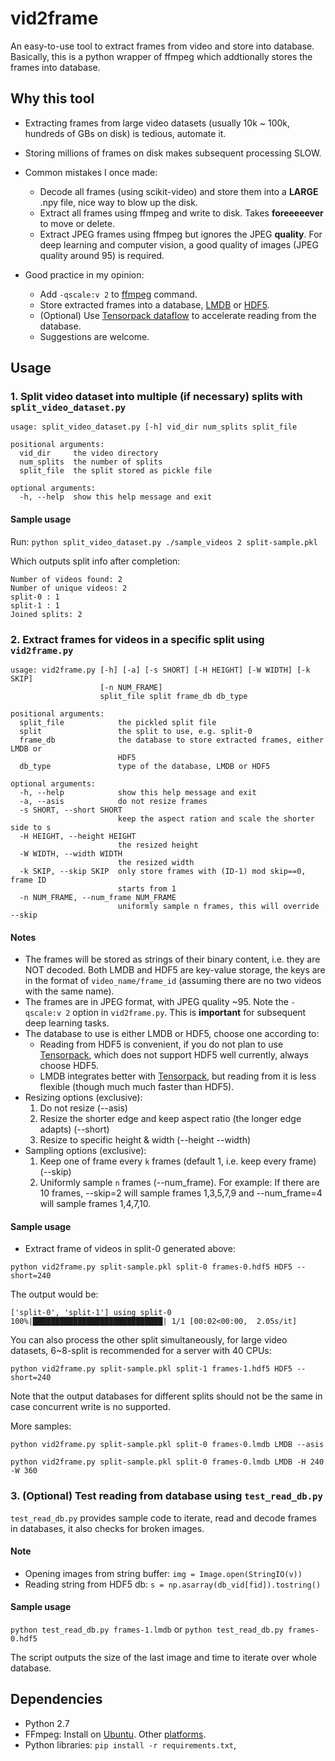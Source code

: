 # vid2frame
An easy-to-use tool to extract frames from video and store into database.
Basically, this is a python wrapper of ffmpeg which addtionally stores the frames into database.

## Why this tool
* Extracting frames from large video datasets (usually 10k ~ 100k, hundreds of GBs on disk) is tedious, automate it.
* Storing millions of frames on disk makes subsequent processing SLOW.
* Common mistakes I once made:
    * Decode all frames (using scikit-video) and store them into a **LARGE** .npy file, nice way to blow up the disk.
    * Extract all frames using ffmpeg and write to disk. Takes **foreeeeever** to move or delete.
    * Extract JPEG frames using ffmpeg but ignores the JPEG **quality**. For deep learning and computer vision, a good quality of images (JPEG quality around 95) is required. 

* Good practice in my opinion:
    * Add `-qscale:v 2` to [ffmpeg](https://stackoverflow.com/questions/10225403/how-can-i-extract-a-good-quality-jpeg-image-from-an-h264-video-file-with-ffmpeg) command.
    * Store extracted frames into a database, [LMDB](https://lmdb.readthedocs.io/en/release/) or [HDF5](http://docs.h5py.org/en/stable/).
    * (Optional) Use [Tensorpack dataflow](https://tensorpack.readthedocs.io/modules/dataflow.html) to accelerate reading from the database.
    * Suggestions are welcome.

## Usage
### 1. Split video dataset into multiple (if necessary) splits with `split_video_dataset.py`
```
usage: split_video_dataset.py [-h] vid_dir num_splits split_file

positional arguments:
  vid_dir     the video directory
  num_splits  the number of splits
  split_file  the split stored as pickle file

optional arguments:
  -h, --help  show this help message and exit
```
#### Sample usage
Run: `python split_video_dataset.py ./sample_videos 2 split-sample.pkl`

Which outputs split info after completion:
```
Number of videos found: 2
Number of unique videos: 2
split-0 : 1
split-1 : 1
Joined splits: 2
```

### 2. Extract frames for videos in a specific split using `vid2frame.py`
```
usage: vid2frame.py [-h] [-a] [-s SHORT] [-H HEIGHT] [-W WIDTH] [-k SKIP]
                    [-n NUM_FRAME]
                    split_file split frame_db db_type

positional arguments:
  split_file            the pickled split file
  split                 the split to use, e.g. split-0
  frame_db              the database to store extracted frames, either LMDB or
                        HDF5
  db_type               type of the database, LMDB or HDF5

optional arguments:
  -h, --help            show this help message and exit
  -a, --asis            do not resize frames
  -s SHORT, --short SHORT
                        keep the aspect ration and scale the shorter side to s
  -H HEIGHT, --height HEIGHT
                        the resized height
  -W WIDTH, --width WIDTH
                        the resized width
  -k SKIP, --skip SKIP  only store frames with (ID-1) mod skip==0, frame ID
                        starts from 1
  -n NUM_FRAME, --num_frame NUM_FRAME
                        uniformly sample n frames, this will override --skip
```
#### Notes
* The frames will be stored as strings of their binary content, i.e. they are NOT decoded. Both LMDB and HDF5 are key-value storage, the keys are in the format of `video_name/frame_id` (assuming there are no two videos with the same name).
* The frames are in JPEG format, with JPEG quality ~95. Note the `-qscale:v 2` option in `vid2frame.py`. This is **important** for subsequent deep learning tasks.
* The database to use is either LMDB or HDF5, choose one according to:
    * Reading from HDF5 is convenient, if you do not plan to use [Tensorpack](https://tensorpack.readthedocs.io/_modules/tensorpack/dataflow/format.html#HDF5Data), which does not support HDF5 well currently, always choose HDF5.
    * LMDB integrates better with [Tensorpack](https://tensorpack.readthedocs.io/modules/dataflow.html#tensorpack.dataflow.LMDBData), but reading from it is less flexible (though much much faster than HDF5).
* Resizing options (exclusive):
    1. Do not resize (--asis)
    2. Resize the shorter edge and keep aspect ratio (the longer edge adapts) (--short)
    3. Resize to specific height & width (--height --width)
* Sampling options (exclusive):
    1. Keep one of frame every `k` frames (default 1, i.e. keep every frame) (--skip)
    2. Uniformly sample `n` frames (--num_frame). For example: If there are 10 frames, --skip=2 will sample frames 1,3,5,7,9 and --num_frame=4 will sample frames 1,4,7,10.
    
#### Sample usage
* Extract frame of videos in split-0 generated above:

`python vid2frame.py split-sample.pkl split-0 frames-0.hdf5 HDF5 --short=240`

The output would be:
```
['split-0', 'split-1'] using split-0
100%|█████████████████████████████| 1/1 [00:02<00:00,  2.05s/it]
```
You can also process the other split simultaneously, for large video datasets, 6~8-split is recommended for a server with 40 CPUs:

`python vid2frame.py split-sample.pkl split-1 frames-1.hdf5 HDF5 --short=240`

Note that the output databases for different splits should not be the same in case concurrent write is no supported.

More samples:

`python vid2frame.py split-sample.pkl split-0 frames-0.lmdb LMDB --asis`

`python vid2frame.py split-sample.pkl split-0 frames-0.lmdb LMDB -H 240 -W 360`

### 3. (Optional) Test reading from database using `test_read_db.py`
`test_read_db.py` provides sample code to iterate, read and decode frames in databases, it also checks for broken images.
#### Note
* Opening images from string buffer: `img = Image.open(StringIO(v))`
* Reading string from HDF5 db: `s = np.asarray(db_vid[fid]).tostring()`

#### Sample usage
`python test_read_db.py frames-1.lmdb` or `python test_read_db.py frames-0.hdf5`

The script outputs the size of the last image and time to iterate over whole database.

## Dependencies
* Python 2.7
* FFmpeg: Install on [Ubuntu](https://tecadmin.net/install-ffmpeg-on-linux/). Other [platforms](https://www.google.com/).
* Python libraries: `pip install -r requirements.txt`, 
